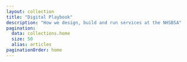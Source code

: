 ```yaml
---
layout: collection
title: "Digital Playbook"
description: "How we design, build and run services at the NHSBSA"
pagination:
  data: collections.home
  size: 50
  alias: articles
paginationOrder: home
---
```

